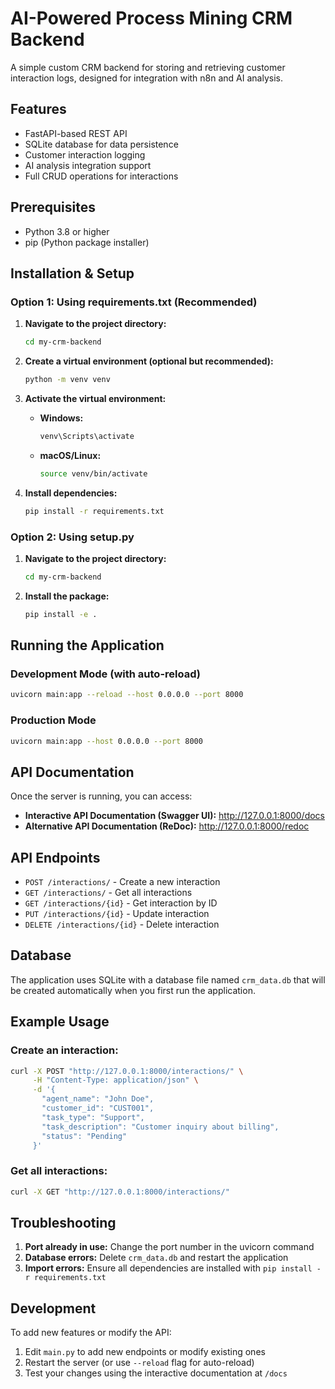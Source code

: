 # AI-Powered Process Mining CRM Backend

A simple custom CRM backend for storing and retrieving customer interaction logs, designed for integration with n8n and AI analysis.

## Features

- FastAPI-based REST API
- SQLite database for data persistence
- Customer interaction logging
- AI analysis integration support
- Full CRUD operations for interactions

## Prerequisites

- Python 3.8 or higher
- pip (Python package installer)

## Installation & Setup

### Option 1: Using requirements.txt (Recommended)

1. **Navigate to the project directory:**
   ```bash
   cd my-crm-backend
   ```

2. **Create a virtual environment (optional but recommended):**
   ```bash
   python -m venv venv
   ```

3. **Activate the virtual environment:**
   - **Windows:**
     ```bash
     venv\Scripts\activate
     ```
   - **macOS/Linux:**
     ```bash
     source venv/bin/activate
     ```

4. **Install dependencies:**
   ```bash
   pip install -r requirements.txt
   ```

### Option 2: Using setup.py

1. **Navigate to the project directory:**
   ```bash
   cd my-crm-backend
   ```

2. **Install the package:**
   ```bash
   pip install -e .
   ```

## Running the Application

### Development Mode (with auto-reload)

```bash
uvicorn main:app --reload --host 0.0.0.0 --port 8000
```

### Production Mode

```bash
uvicorn main:app --host 0.0.0.0 --port 8000
```

## API Documentation

Once the server is running, you can access:

- **Interactive API Documentation (Swagger UI):** http://127.0.0.1:8000/docs
- **Alternative API Documentation (ReDoc):** http://127.0.0.1:8000/redoc

## API Endpoints

- `POST /interactions/` - Create a new interaction
- `GET /interactions/` - Get all interactions
- `GET /interactions/{id}` - Get interaction by ID
- `PUT /interactions/{id}` - Update interaction
- `DELETE /interactions/{id}` - Delete interaction

## Database

The application uses SQLite with a database file named `crm_data.db` that will be created automatically when you first run the application.

## Example Usage

### Create an interaction:
```bash
curl -X POST "http://127.0.0.1:8000/interactions/" \
     -H "Content-Type: application/json" \
     -d '{
       "agent_name": "John Doe",
       "customer_id": "CUST001",
       "task_type": "Support",
       "task_description": "Customer inquiry about billing",
       "status": "Pending"
     }'
```

### Get all interactions:
```bash
curl -X GET "http://127.0.0.1:8000/interactions/"
```

## Troubleshooting

1. **Port already in use:** Change the port number in the uvicorn command
2. **Database errors:** Delete `crm_data.db` and restart the application
3. **Import errors:** Ensure all dependencies are installed with `pip install -r requirements.txt`

## Development

To add new features or modify the API:

1. Edit `main.py` to add new endpoints or modify existing ones
2. Restart the server (or use `--reload` flag for auto-reload)
3. Test your changes using the interactive documentation at `/docs` 